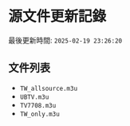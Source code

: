 # 源文件更新記錄

最後更新時間: `2025-02-19 23:26:20`

## 文件列表
- `TW_allsource.m3u`
- `UBTV.m3u`
- `TV7708.m3u`
- `TW_only.m3u`
